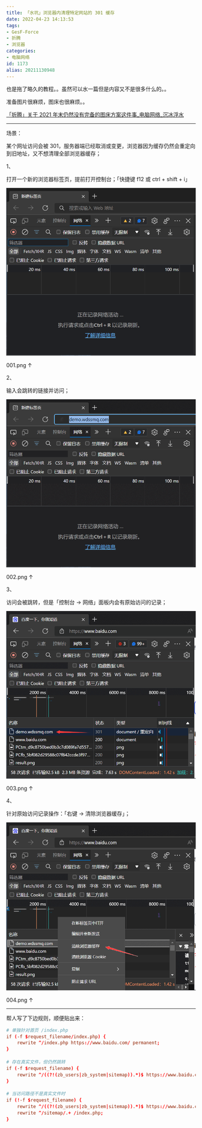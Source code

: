 ```yaml
---
title: 「水坑」浏览器内清理特定网站的 301 缓存
date: 2022-04-23 14:13:53
tags:
- GesF-Force
- 折腾
- 浏览器
categories:
- 电脑网络
id: 1173
alias: 20211130948
---
```


也是拖了略久的教程。。虽然可以水一篇但是内容又不是很多什么的。。

准备图片很麻烦，图床也很麻烦。。

<!--more-->

[「折腾」关于 2021 年末仍然没有完备的图床方案这件事\_电脑网络\_沉冰浮水](https://www.wdssmq.com/post/20211225085.html "「折腾」关于 2021 年末仍然没有完备的图床方案这件事\_电脑网络\_沉冰浮水")

--------

场景：

某个网址访问会被 301，服务器端已经取消或变更，浏览器因为缓存仍然会重定向到旧地址，又不想清理全部浏览器缓存；

1、

打开一个新的浏览器标签页，提前打开控制台；「快捷键 f12 或 ctrl + shift + i」

![001.png](001.png)

001.png ↑

2、

输入会跳转的链接并访问；

![002.png](002.png)

002.png ↑

3、

访问会被跳转，但是「控制台 → 网络」面板内会有原始访问的记录；

![003.png](003.png)

003.png ↑

4、

针对原始访问记录操作：「右键 → 清除浏览器缓存」；

![004.png](004.png)

004.png ↑

--------------

帮人写了下边规则，顺便贴出来：

```conf
# 单独针对首页 /index.php
if (-f $request_filename/index.php) {
    rewrite ^/index.php https://www.baidu.com/ permanent;
}

# 存在真实文件，但仍然跳转
if (-f $request_filename) {
    rewrite ^/((?!(zb_users|zb_system|sitemap)).*)$ https://www.baidu.com/$1 permanent;
}

# 当访问路径不是真实文件时
if (!-f $request_filename) {
    rewrite ^/((?!(zb_users|zb_system|sitemap)).*)$ https://www.baidu.com/$1 permanent;
    rewrite ^/sitemap/.+ /index.php;
}
```
